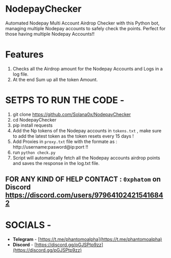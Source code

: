 # NodepayChecker 

Automated Nodepay Multi Account Airdrop Checker with this Python bot, managing multiple Nodepay accounts to safely check the points. Perfect for those having multiple Nodepay Accounts!!

# Features

1. Checks all the Airdrop amount for the Nodepay Accounts and Logs in a log file.
2. At the end Sum up all the token Amount.

# SETPS TO RUN THE CODE -

1. git clone https://github.com/Solana0x/NodepayChecker
2. cd NodepayChecker
3. pip install requests
4. Add the Np tokens of the Nodepay accounts in `tokens.txt` , make sure to add the latest token as the token resets every 15 days !
5. Add Proxies in `proxy.txt` file with the formate as : http://username:pasword@ip:port !!
6. run `python check.py`
7. Script will automatically fetch all the Nodepay accounts airdrop points and saves the response in the log.txt file.

## FOR ANY KIND OF HELP CONTACT : ` 0xphatom ` on Discord  https://discord.com/users/979641024215416842

# SOCIALS -

- **Telegram** - [https://t.me/phantomoalpha](https://t.me/phantomoalpha)
- **Discord** - [https://discord.gg/pGJSPtp9zz](https://discord.gg/pGJSPtp9zz)
